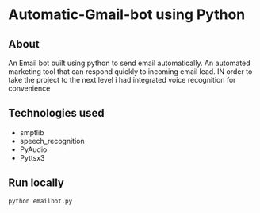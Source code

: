 # Automatic-Gmail-bot using Python

## About
An Email bot built using python to send email automatically. An automated marketing tool that can respond quickly to incoming email lead. IN order to take the project to the next level i had integrated voice recognition for convenience

## Technologies used
* smptlib
* speech_recognition
* PyAudio
* Pyttsx3

## Run locally
```
python emailbot.py
```
